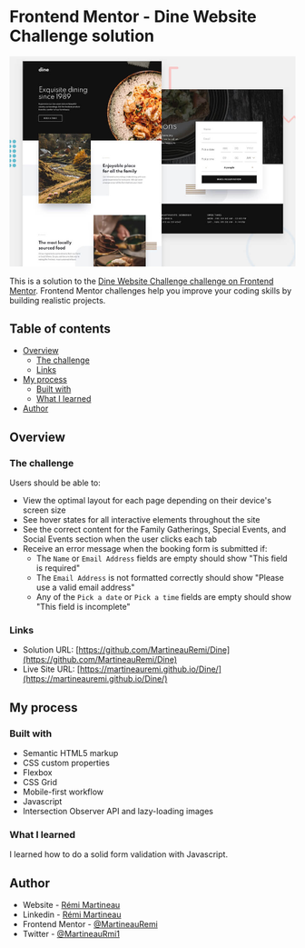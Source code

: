# Frontend Mentor - Dine Website Challenge solution

![Dine Website design](./preview.jpg)

This is a solution to the [Dine Website Challenge challenge on Frontend Mentor](https://www.frontendmentor.io/challenges/dine-restaurant-website-yAt7Vvxt7). Frontend Mentor challenges help you improve your coding skills by building realistic projects. 

## Table of contents

- [Overview](#overview)
  - [The challenge](#the-challenge)
  - [Links](#links)
- [My process](#my-process)
  - [Built with](#built-with)
  - [What I learned](#what-i-learned)
- [Author](#author)

## Overview

### The challenge

Users should be able to:

- View the optimal layout for each page depending on their device's screen size
- See hover states for all interactive elements throughout the site
- See the correct content for the Family Gatherings, Special Events, and Social Events section when the user clicks each tab
- Receive an error message when the booking form is submitted if:
  - The `Name` or `Email Address` fields are empty should show "This field is required"
  - The `Email Address` is not formatted correctly should show "Please use a valid email address"
  - Any of the `Pick a date` or `Pick a time` fields are empty should show "This field is incomplete"

### Links

- Solution URL: [https://github.com/MartineauRemi/Dine](https://github.com/MartineauRemi/Dine)
- Live Site URL: [https://martineauremi.github.io/Dine/](https://martineauremi.github.io/Dine/)

## My process

### Built with

- Semantic HTML5 markup
- CSS custom properties
- Flexbox
- CSS Grid
- Mobile-first workflow
- Javascript
- Intersection Observer API and lazy-loading images

### What I learned

I learned how to do a solid form validation with Javascript.

## Author

- Website - [Rémi Martineau](https://martineauremi.github.io/)
- Linkedin - [Rémi Martineau](https://www.linkedin.com/in/r%C3%A9mi-martineau-25a54b12a)
- Frontend Mentor - [@MartineauRemi](https://www.frontendmentor.io/profile/MartineauRemi)
- Twitter - [@MartineauRmi1](https://twitter.com/MartineauRmi1)

